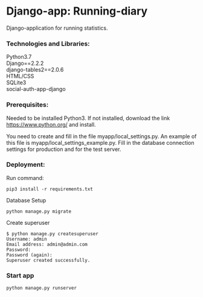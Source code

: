 # Django-app: Running-diary

Django-application for running statistics.

### Technologies and Libraries:

Python3.7
\
Django==2.2.2
\
django-tables2==2.0.6
\
HTML/CSS
\
SQLite3
\
social-auth-app-django

### Prerequisites:

Needed to be installed Python3. If not installed, download the 
link https://www.python.org/ and install.

You need to create and fill in the file myapp/local_settings.py. 
An example of this file is myapp/local_settings_example.py. Fill in the 
database connection settings for production and for the test server.

### Deployment:
            
Run command:

```
pip3 install -r requirements.txt
```

Database Setup

```
python manage.py migrate
```

Create superuser

```
$ python manage.py createsuperuser
Username: admin
Email address: admin@admin.com
Password:
Password (again):
Superuser created successfully.
```

### Start app

```
python manage.py runserver
```